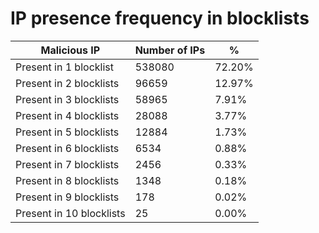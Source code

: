 # IP presence frequency in blocklists
| Malicious IP | Number of IPs | % |
|----|----|----|
| Present in 1 blocklist | 538080 | 72.20% |
| Present in 2 blocklists | 96659 | 12.97% |
| Present in 3 blocklists | 58965 | 7.91% |
| Present in 4 blocklists | 28088 | 3.77% |
| Present in 5 blocklists | 12884 | 1.73% |
| Present in 6 blocklists | 6534 | 0.88% |
| Present in 7 blocklists | 2456 | 0.33% |
| Present in 8 blocklists | 1348 | 0.18% |
| Present in 9 blocklists | 178 | 0.02% |
| Present in 10 blocklists | 25 | 0.00% |
